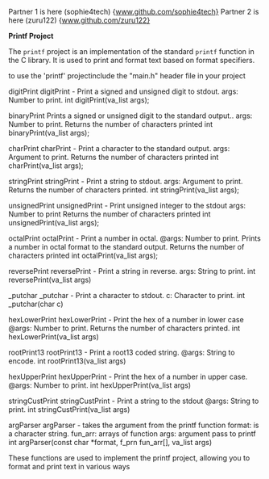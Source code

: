 Partner 1 is here (sophie4tech) {www.github.com/sophie4tech}
Partner 2 is here (zuru122) {www.github.com/zuru122}

**Printf Project**

The `printf` project is an implementation of the standard `printf` function in the C library.
It is used to print and format text based on format specifiers.

to use the 'printf' projectinclude the "main.h" header file in your project

digitPrint
digitPrint - Print a signed and unsigned digit to stdout.
args: Number to print.
int digitPrint(va_list args);

binaryPrint
Prints a signed or unsigned digit to the standard output..
args: Number to print.
Returns the number of characters printed
int binaryPrint(va_list args);

charPrint
charPrint - Print a character to the standard output.
args: Argument to print.
Returns the number of characters printed
int charPrint(va_list args);

stringPrint
stringPrint - Print a string to stdout.
args: Argument to print.
Returns the number of characters printed.
int stringPrint(va_list args);

unsignedPrint
unsignedPrint - Print unsigned integer to the stdout
args: Number to print
Returns the number of characters printed
int unsignedPrint(va_list args);

octalPrint
octalPrint - Print a number in octal.
@args: Number to print.
Prints a number in octal format to the standard output.
Returns the number of characters printed
int octalPrint(va_list args);

reversePrint
reversePrint - Print a string in reverse.
args: String to print.
int reversePrint(va_list args)

_putchar
_putchar -  Print a character to stdout.
c: Character to print.
int _putchar(char c)

hexLowerPrint
hexLowerPrint - Print the hex of a number in lower case
@args: Number to print.
Returns the number of characters printed.
int hexLowerPrint(va_list args)

rootPrint13
rootPrint13 - Print a root13 coded string.
@args: String to encode.
int rootPrint13(va_list args)

hexUpperPrint
hexUpperPrint - Print the hex of a number in upper case.
@args: Number to print.
int hexUpperPrint(va_list args)

stringCustPrint
stringCustPrint - Print a string to the stdout
@args: String to print.
int stringCustPrint(va_list args)

argParser
argParser - takes the argument from the printf function
format: is a character string.
fun_arr: arrays of function
args: argument pass to printf
int argParser(const char *format, f_prn fun_arr[], va_list args)

These functions are used to implement the printf project, 
allowing you to format and print text in various ways

